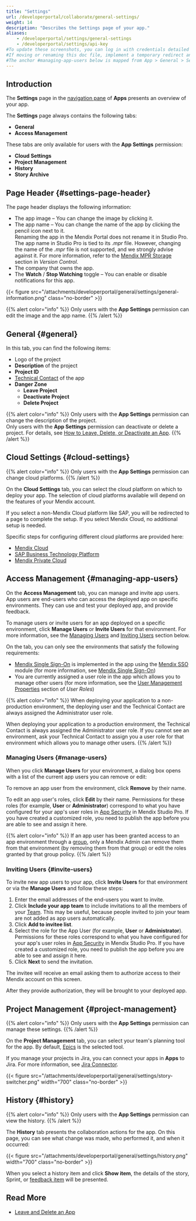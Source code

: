 ```yaml
---
title: "Settings"
url: /developerportal/collaborate/general-settings/
weight: 14
description: "Describes the Settings page of your app."
aliases:
    - /developerportal/settings/general-settings
    - /developerportal/settings/api-key
#To update these screenshots, you can log in with credentials detailed in How to Update Screenshots Using Team Apps.
#If moving or renaming this doc file, implement a temporary redirect and let the respective team know they should update the URL in the product. See Mapping to Products for more details.
#The anchor #managing-app-users below is mapped from App > General > Settings > Manage App Users and the Mendix SSO module, so it should not be removed or changed.
---
```


## Introduction

The **Settings** page in the [navigation pane](/developerportal/#navigation-pane) of **Apps** presents an overview of your app.

The **Settings** page always contains the following tabs:

* **General**
* **Access Management**

These tabs are only available for users with the **App Settings** permission:

* **Cloud Settings**
* **Project Management**
* **History**
* **Story Archive**

## Page Header {#settings-page-header}

The page header displays the following information:

* The app image – You can change the image by clicking it.
* The app name – You can change the name of the app by clicking the pencil icon next to it.    
    Renaming the app in the Mendix Portal does not rename it in Studio Pro. The app name in Studio Pro is tied to its *.mpr* file. However, changing the name of the *.mpr* file is not supported, and we strongly advise against it. For more information, refer to the [Mendix MPR Storage ](/refguide/version-control/#mpr-format) section in *Version Control*. 
* The company that owns the app.
* The **Watch** / **Stop Watching** toggle – You can enable or disable notifications for this app.

{{< figure src="/attachments/developerportal/general/settings/general-information.png"  class="no-border" >}}

{{% alert color="info" %}}
Only users with the **App Settings** permission can edit the image and the app name.
{{% /alert %}}

## General {#general}

In this tab, you can find the following items:

* Logo of the project
* **Description** of the project
* **Project ID**
* [Technical Contact](/developerportal/general/app-roles/#technical-contact) of the app
* **Danger Zone**
    * **Leave Project**
    * **Deactivate Project**
    * **Delete Project**

{{% alert color="info" %}}
Only users with the **App Settings** permission can change the description of the project.<br/>Only users with the **App Settings** permission can deactivate or delete a project. For details, see [How to Leave, Delete, or Deactivate an App](/developerportal/general/leave-delete-app/).
{{% /alert %}}

## Cloud Settings {#cloud-settings}

{{% alert color="info" %}}
Only users with the **App Settings** permission can change cloud platforms.
{{% /alert %}}

On the **Cloud Settings** tab, you can select the cloud platform on which to deploy your app. The selection of cloud platforms available will depend on the features of your Mendix account.

If you select a non-Mendix Cloud platform like SAP, you will be redirected to a page to complete the setup. If you select Mendix Cloud, no additional setup is needed.

Specific steps for configuring different cloud platforms are provided here:

* [Mendix Cloud](/developerportal/deploy/mendix-cloud-deploy/)
* [SAP Business Technology Platform](/developerportal/deploy/sap-cloud-platform/)
* [Mendix Private Cloud](/developerportal/deploy/private-cloud/)

## Access Management {#managing-app-users}

On the **Access Management** tab, you can manage and invite app users. App users are end-users who can access the deployed app on specific environments. They can use and test your deployed app, and provide feedback.

To manage users or invite users for an app deployed on a specific environment, click **Manage Users** or **Invite Users** for that environment. For more information, see the [Managing Users](#manage-users) and [Inviting Users](#invite-users) section below.

On the tab, you can only see the environments that satisfy the following requirements:

* [Mendix Single Sign-On](/developerportal/deploy/mendix-sso/) is implemented in the app using the [Mendix SSO](/appstore/modules/mendix-sso/) module (for more information, see [Mendix Single Sign-On](/developerportal/deploy/mendix-sso/))
* You are currently assigned a user role in the app which allows you to manage other users (for more information, see the [User Management Properties](/refguide/user-roles/#user-management) section of *User Roles*)

{{% alert color="info" %}}
When deploying your application to a non-production environment, the deploying user and the Technical Contact are always assigned the Administrator user role.

When deploying your application to a production environment, the Technical Contact is always assigned the Administrator user role. If you cannot see an environment, ask your Technical Contact to assign you a user role for that environment which allows you to manage other users. 
{{% /alert %}}

### Managing Users {#manage-users}

When you click **Manage Users** for your environment, a dialog box opens with a list of the current app users you can remove or edit:

To remove an app user from the environment, click **Remove** by their name.

To edit an app user's roles, click **Edit** by their name. Permissions for these roles (for example, **User** or **Administrator**) correspond to what you have configured for your app's user roles in [App Security](/refguide/app-security/#user-roles) in Mendix Studio Pro. If you have created a customized role, you need to publish the app before you are able to see and assign it here.

{{% alert color="info" %}}
If an app user has been granted access to an app environment through a [group](/control-center/groups/), only a Mendix Admin can remove them from that environment (by removing them from that group) or edit the roles granted by that group policy.
{{% /alert %}}

### Inviting Users {#invite-users}

To invite new app users to your app, click **Invite Users** for that environment or via the **Manage Users** and follow these steps:

1. Enter the email addresses of the end-users you want to invite.
2. Click **Include your app team** to include invitations to all the members of your [Team](/developerportal/general/team/). This may be useful, because people invited to join your team are not added as app users automatically.
3. Click **Add to invitee list**.
4. Select the role for the App User (for example, **User** or **Administrator**). Permissions for these roles correspond to what you have configured for your app's user roles in [App Security](/refguide/app-security/#user-roles) in Mendix Studio Pro. If you have created a customized role, you need to publish the app before you are able to see and assign it here.
5. Click **Next** to send the invitation.

The invitee will receive an email asking them to authorize access to their Mendix account on this screen.

After they provide authorization, they will be brought to your deployed app.

## Project Management {#project-management}

{{% alert color="info" %}}
Only users with the **App Settings** permission can manage these settings.
{{% /alert %}}

On the **Project Management** tab, you can select your team's planning tool for the app. By default, [Epics](/developerportal/project-management/epics/) is the selected tool.

If you manage your projects in Jira, you can connect your apps in **Apps** to Jira. For more information, see [Jira Connector](/developerportal/project-management/jira-connector/).

{{< figure src="/attachments/developerportal/general/settings/story-switcher.png" width="700"  class="no-border" >}}

## History {#history}

{{% alert color="info" %}}
Only users with the **App Settings** permission can view the history.
{{% /alert %}}

The **History** tab presents the collaboration actions for the app. On this page, you can see what change was made, who performed it, and when it occurred:

{{< figure src="/attachments/developerportal/general/settings/history.png"   width="700"  class="no-border" >}}

When you select a history item and click **Show item**, the details of the story, Sprint, or [feedback item](/developerportal/app-insights/feedback/) will be presented.

## Read More

* [Leave and Delete an App](/developerportal/general/leave-delete-app/)
